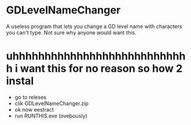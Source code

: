 # GDLevelNameChanger
A useless program that lets you change a GD level name with characters you can't type. Not sure why anyone would want this.

# uhhhhhhhhhhhhhhhhhhhhhhhhhhhh i want this for no reason so how 2 instal
- go to releses
- clik GDLevelNameChanger.zip
- ok now eestract
- run RUNTHIS.exe (ovebously)
